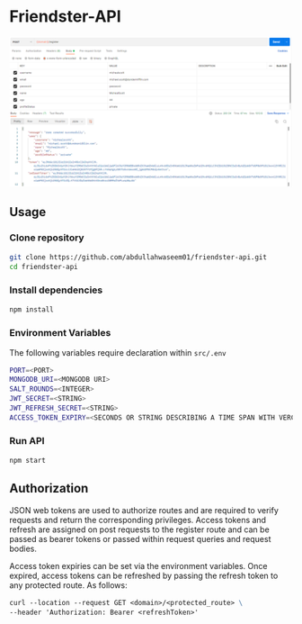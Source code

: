 # Friendster-API

![Registration Example](assets\register-example.png)
## Usage 

### Clone repository 
```bash
git clone https://github.com/abdullahwaseem01/friendster-api.git
cd friendster-api
```
### Install dependencies 

```bash
npm install 
```
### Environment Variables 
The following variables require declaration within `src/.env`
```bash
PORT=<PORT>
MONGODB_URI=<MONGODB URI>
SALT_ROUNDS=<INTEGER>
JWT_SECRET=<STRING>
JWT_REFRESH_SECRET=<STRING>
ACCESS_TOKEN_EXPIRY=<SECONDS OR STRING DESCRIBING A TIME SPAN WITH VERCEL/MS>

```
### Run API
```bash
npm start
```

## Authorization 
JSON web tokens are used to authorize routes and are required to verify requests and return the corresponding privileges. Access tokens and refresh are assigned on post requests to the register route and can be passed as bearer tokens or passed within request queries and request bodies. 

Access token expiries can be set via the environment variables. Once expired, access tokens can be refreshed by passing the refresh token to any protected route. As follows:

```5
curl --location --request GET <domain>/<protected_route> \
--header 'Authorization: Bearer <refreshToken>'
```
